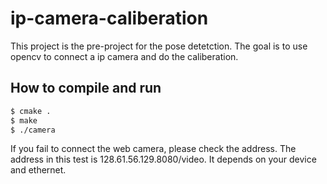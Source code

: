 # ip-camera-caliberation

This project is the pre-project for the pose detetction. The goal is to use opencv to connect a ip camera and do the caliberation.

## How to compile and run
```bash
$ cmake .
$ make
$ ./camera
```
If you fail to connect the web camera, please check the address. The address in this test is 128.61.56.129.8080/video. It depends on your device and ethernet.
